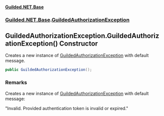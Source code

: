 
#### [Guilded.NET.Base](Guilded_NET_Base 'Guilded_NET_Base')
### [Guilded.NET.Base](Guilded_NET_Base#Guilded_NET_Base 'Guilded.NET.Base').[GuildedAuthorizationException](GuildedAuthorizationException 'Guilded.NET.Base.GuildedAuthorizationException')
## GuildedAuthorizationException.GuildedAuthorizationException() Constructor
Creates a new instance of [GuildedAuthorizationException](GuildedAuthorizationException 'Guilded.NET.Base.GuildedAuthorizationException') with default message.  
```csharp
public GuildedAuthorizationException();
```
### Remarks
Creates a new instance of [GuildedAuthorizationException](GuildedAuthorizationException 'Guilded.NET.Base.GuildedAuthorizationException') with default message:



"Invalid. Provided authentication token is invalid or expired."
